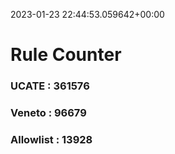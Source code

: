 2023-01-23 22:44:53.059642+00:00
# Rule Counter 
 ### UCATE : 361576

 ### Veneto : 96679

 ### Allowlist : 13928